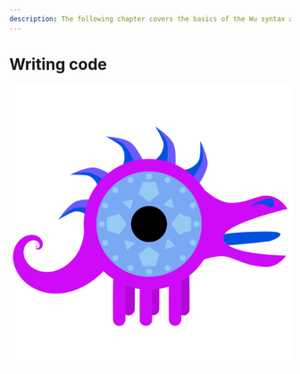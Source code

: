 ```yaml
---
description: The following chapter covers the basics of the Wu syntax and semantics.
---
```


# Writing code

![](../.gitbook/assets/wu-dragon%20%282%29.png) 

